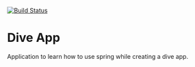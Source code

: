[![Build Status](https://travis-ci.org/ashcreek/mexico_dive_app.svg?branch=securityandhtmlimprovements)](https://travis-ci.org/ashcreek/mexico_dive_app)

# Dive App
Application to learn how to use spring while creating a dive app.